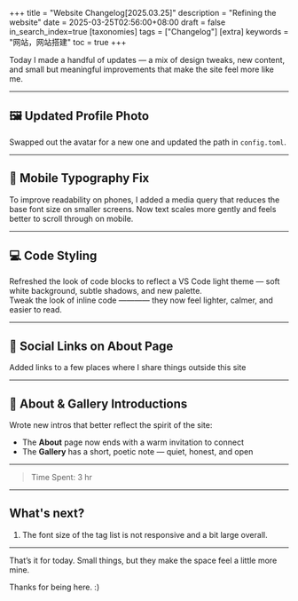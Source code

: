 +++
title = "Website Changelog[2025.03.25]"
description = "Refining the website"
date = 2025-03-25T02:56:00+08:00
draft = false
in_search_index=true
[taxonomies]
tags = ["Changelog"]
[extra]
keywords = "网站，网站搭建"
toc = true
+++

Today I made a handful of updates — a mix of design tweaks, new content, and small but meaningful improvements that make the site feel more like me.

---

## 🖼️ Updated Profile Photo

Swapped out the avatar for a new one and updated the path in `config.toml`.  

---

## 📱 Mobile Typography Fix

To improve readability on phones, I added a media query that reduces the base font size on smaller screens. Now text scales more gently and feels better to scroll through on mobile.

---

## 💻 Code Styling

Refreshed the look of code blocks to reflect a VS Code light theme — soft white background, subtle shadows, and new palette.  
Tweak the look of inline code ———— they now feel lighter, calmer, and easier to read.

---

## 🔗 Social Links on About Page

Added links to a few places where I share things outside this site

---

## 🧶 About & Gallery Introductions

Wrote new intros that better reflect the spirit of the site:
- The **About** page now ends with a warm invitation to connect
- The **Gallery** has a short, poetic note — quiet, honest, and open

---

> Time Spent: 3 hr

---

## What's next?

1. The font size of the tag list is not responsive and a bit large overall.

---

That’s it for today. Small things, but they make the space feel a little more mine.

Thanks for being here. :)